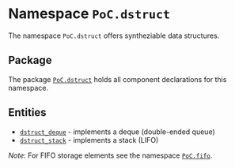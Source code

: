 # Namespace `PoC.dstruct`

The namespace `PoC.dstruct` offers syntheziable data structures.


## Package

The package [`PoC.dstruct`][dstruct.pkg] holds all component declarations for this namespace.


## Entities

 -  [`dstruct_deque`][dstruct_deque] - implements a deque (double-ended queue)
 -  [`dstruct_stack`][dstruct_stack] - implements a stack (LIFO)

*Note*: For FIFO storage elements see the namespace [`PoC.fifo`][src_fifo].

 [dstruct.pkg]:		dstruct.pkg.vhdl

 [dstruct_deque]:	dstruct_deque.vhdl
 [dstruct_stack]:	dstruct_stack.vhdl

 [src_fifo]:		../fifo
